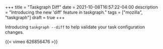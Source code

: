 +++
title = "Taskgraph Diff"
date = 2021-10-08T16:57:22-04:00
description = "Introducing the new 'diff' feature in taskgraph."
tags = ["mozilla", "taskgraph"]
draft = true
+++

Introducing `taskgraph --diff` to help validate your task configuration changes.

{{< vimeo 626856476 >}}

<!--more-->

